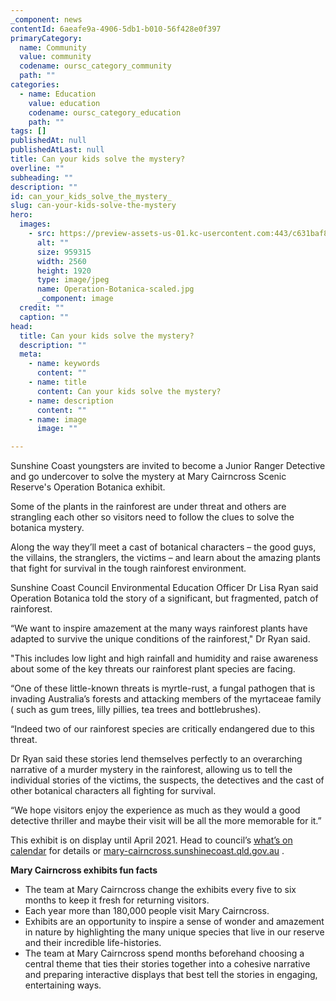 ```yaml
---
_component: news
contentId: 6aeafe9a-4906-5db1-b010-56f428e0f397
primaryCategory:
  name: Community
  value: community
  codename: oursc_category_community
  path: ""
categories:
  - name: Education
    value: education
    codename: oursc_category_education
    path: ""
tags: []
publishedAt: null
publishedAtLast: null
title: Can your kids solve the mystery?
overline: ""
subheading: ""
description: ""
id: can_your_kids_solve_the_mystery_
slug: can-your-kids-solve-the-mystery
hero:
  images:
    - src: https://preview-assets-us-01.kc-usercontent.com:443/c631baf8-1b46-001f-580c-d0001b68b4a8/eb4bcfc9-91ce-412a-9311-3d46a5ba695a/Operation-Botanica-scaled.jpg
      alt: ""
      size: 959315
      width: 2560
      height: 1920
      type: image/jpeg
      name: Operation-Botanica-scaled.jpg
      _component: image
  credit: ""
  caption: ""
head:
  title: Can your kids solve the mystery?
  description: ""
  meta:
    - name: keywords
      content: ""
    - name: title
      content: Can your kids solve the mystery?
    - name: description
      content: ""
    - name: image
      image: ""

---
```

Sunshine Coast youngsters are invited to become a Junior Ranger Detective and go undercover to solve the mystery at Mary Cairncross Scenic Reserve's Operation Botanica exhibit.

Some of the plants in the rainforest are under threat and others are strangling each other so visitors need to follow the clues to solve the botanica mystery.

Along the way they’ll meet a cast of botanical characters – the good guys, the villains, the stranglers, the victims – and learn about the amazing plants that fight for survival in the tough rainforest environment.

Sunshine Coast Council Environmental Education Officer Dr Lisa Ryan said Operation Botanica told the story of a significant, but fragmented, patch of rainforest.

“We want to inspire amazement at the many ways rainforest plants have adapted to survive the unique conditions of the rainforest," Dr Ryan said.

"This includes low light and high rainfall and humidity and raise awareness about some of the key threats our rainforest plant species are facing.

“One of these little-known threats is myrtle-rust, a fungal pathogen that is invading Australia’s forests and attacking members of the myrtaceae family ( such as gum trees, lilly pillies, tea trees and bottlebrushes).

“Indeed two of our rainforest species are critically endangered due to this threat.

Dr Ryan said these stories lend themselves perfectly to an overarching narrative of a murder mystery in the rainforest, allowing us to tell the individual stories of the victims, the suspects, the detectives and the cast of other botanical characters all fighting for survival.

“We hope visitors enjoy the experience as much as they would a good detective thriller and maybe their visit will be all the more memorable for it.”

This exhibit is on display until April 2021. Head to council’s [what’s on calendar](https://www.sunshinecoast.qld.gov.au/Experience-Sunshine-Coast/Events/Whats-On/3822)
&#x20;for details or [mary-cairncross.sunshinecoast.qld.gov.au](https://mary-cairncross.sunshinecoast.qld.gov.au/)
.

**Mary Cairncross exhibits fun facts**

*   The team at Mary Cairncross change the exhibits every five to six months to keep it fresh for returning visitors.
*   Each year more than 180,000 people visit Mary Cairncross.
*   Exhibits are an opportunity to inspire a sense of wonder and amazement in nature by highlighting the many unique species that live in our reserve and their incredible life-histories.
*   The team at Mary Cairncross spend months beforehand choosing a central theme that ties their stories together into a cohesive narrative and preparing interactive displays that best tell the stories in engaging, entertaining ways.
